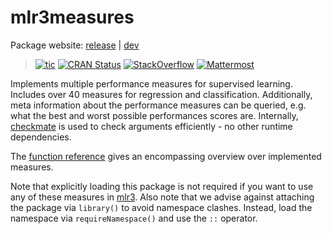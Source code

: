 # mlr3measures

Package website: [release](https://mlr3measures.mlr-org.com/) | [dev](https://mlr3measures.mlr-org.com/dev/)

<!-- badges: start -->
> [![tic](https://github.com/mlr-org/mlr3measures/workflows/tic/badge.svg?branch=main)](https://github.com/mlr-org/mlr3measures/actions)
[![CRAN Status](https://www.r-pkg.org/badges/version-ago/mlr3measures)](https://cran.r-project.org/package=mlr3measures)
[![StackOverflow](https://img.shields.io/badge/stackoverflow-mlr3-orange.svg)](https://stackoverflow.com/questions/tagged/mlr3)
[![Mattermost](https://img.shields.io/badge/chat-mattermost-orange.svg)](https://lmmisld-lmu-stats-slds.srv.mwn.de/mlr_invite/)
<!-- badges: end -->

Implements multiple performance measures for supervised learning.
Includes over 40 measures for regression and classification.
Additionally, meta information about the performance measures can be queried, e.g. what the best and worst possible performances scores are.
Internally, [checkmate](https://CRAN.R-project.org/package=checkmate) is used to check arguments efficiently - no other runtime dependencies.

The [function reference](https://mlr3measures.mlr-org.com/reference/index.html) gives an encompassing overview over implemented measures.

Note that explicitly loading this package is not required if you want to use any of these measures in [mlr3](https://mlr3.mlr-org.com).
Also note that we advise against attaching the package via `library()` to avoid namespace clashes.
Instead, load the namespace via `requireNamespace()` and use the `::` operator.

